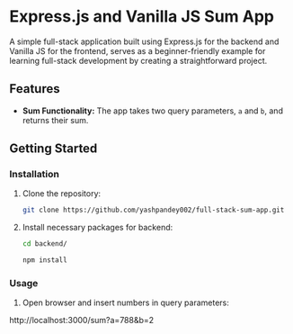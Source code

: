 # Express.js and Vanilla JS Sum App

A simple full-stack application built using Express.js for the backend and Vanilla JS for the frontend, serves as a beginner-friendly example for learning full-stack development by creating a straightforward project.

## Features

-   **Sum Functionality:** The app takes two query parameters, `a` and `b`, and returns their sum.

## Getting Started

### Installation

1. Clone the repository:

    ```bash
    git clone https://github.com/yashpandey002/full-stack-sum-app.git
    ```

2. Install necessary packages for backend:

    ```bash
    cd backend/
    ```

    ````bash
    npm install
    ````

### Usage

1. Open browser and insert numbers in query parameters:

http://localhost:3000/sum?a=788&b=2
